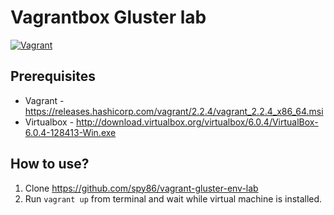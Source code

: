 # Vagrantbox Gluster lab

[![Vagrant](https://img.shields.io/badge/vagrant-gluster-orange.svg)]()

## Prerequisites
* Vagrant - https://releases.hashicorp.com/vagrant/2.2.4/vagrant_2.2.4_x86_64.msi
* Virtualbox - http://download.virtualbox.org/virtualbox/6.0.4/VirtualBox-6.0.4-128413-Win.exe

## How to use?

1. Clone https://github.com/spy86/vagrant-gluster-env-lab
2. Run `vagrant up` from terminal and wait while virtual machine is installed.

